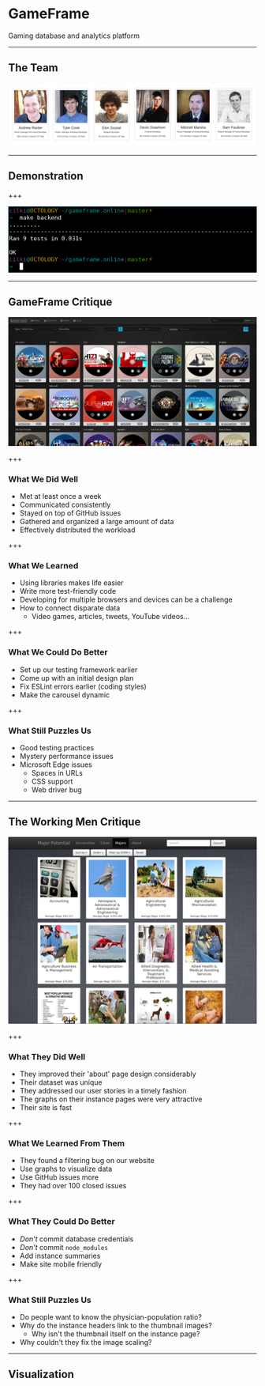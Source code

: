 # GameFrame

Gaming database and analytics platform

---

## The Team

![Meet the Team](assets/image/theteam.png)

---

## Demonstration

+++

![Our Backend Tests](assets/image/tests-backend.png)

---

## GameFrame Critique

![GameFrame](https://github.com/cilki/gameframe.online/raw/presentation/presentation/assets/image/gameframe.png)

+++

### What We Did Well

- Met at least once a week
- Communicated consistently
- Stayed on top of GitHub issues
- Gathered and organized a large amount of data
- Effectively distributed the workload

+++

### What We Learned

- Using libraries makes life easier
- Write more test-friendly code
- Developing for multiple browsers and devices can be a challenge
- How to connect disparate data
  - Video games, articles, tweets, YouTube videos...

+++

### What We Could Do Better

- Set up our testing framework earlier
- Come up with an initial design plan
- Fix ESLint errors earlier (coding styles)
- Make the carousel dynamic

+++

### What Still Puzzles Us

- Good testing practices
- Mystery performance issues
- Microsoft Edge issues
  - Spaces in URLs
  - CSS support
  - Web driver bug

---

## The Working Men Critique

![Major Potential](https://github.com/cilki/gameframe.online/raw/presentation/presentation/assets/image/major_potential.png)

+++

### What They Did Well

- They improved their 'about' page design considerably
- Their dataset was unique
- They addressed our user stories in a timely fashion
- The graphs on their instance pages were very attractive
- Their site is fast

+++

### What We Learned From Them

- They found a filtering bug on our website
- Use graphs to visualize data
- Use GitHub issues more
 - They had over 100 closed issues

+++

### What They Could Do Better

- *Don't* commit database credentials
- *Don't* commit `node_modules`
- Add instance summaries
- Make site mobile friendly

+++

### What Still Puzzles Us

- Do people want to know the physician-population ratio?
- Why do the instance headers link to the thumbnail images?
  - Why isn't the thumbnail itself on the instance page?
- Why couldn't they fix the image scaling?

---

## Visualization
